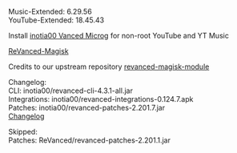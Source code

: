 Music-Extended: 6.29.56  
YouTube-Extended: 18.45.43  

Install [inotia00 Vanced Microg](https://github.com/inotia00/VancedMicroG/releases) for non-root YouTube and YT Music  

[ReVanced-Magisk](https://github.com/kingsmanvn1112/ReVanced-Magisk)  

Credits to our upstream repository [revanced-magisk-module](https://github.com/j-hc/revanced-magisk-module)  

Changelog:  
CLI: inotia00/revanced-cli-4.3.1-all.jar  
Integrations: inotia00/revanced-integrations-0.124.7.apk  
Patches: inotia00/revanced-patches-2.201.7.jar  
[Changelog](https://github.com/inotia00/revanced-patches/releases/tag/v2.201.7)  

Skipped:  
Patches: ReVanced/revanced-patches-2.201.1.jar    
